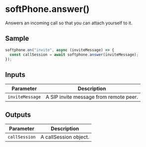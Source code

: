 # softPhone.answer()

Answers an incoming call so that you can attach yourself to it.

## Sample

```ts
softphone.on("invite", async (inviteMessage) => {
  const callSession = await softphone.answer(inviteMessage);
});
```

## Inputs

| Parameter       | Description                            |
| --------------- | -------------------------------------- |
| `inviteMessage` | A SIP invite message from remote peer. |

## Outputs

| Parameter     | Description           |
| ------------- | --------------------- |
| `callSession` | A callSession object. |
